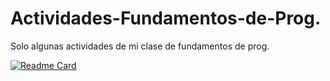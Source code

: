 # Actividades-Fundamentos-de-Prog.
Solo algunas actividades de mi clase de fundamentos de prog.

[![Readme Card](https://github-readme-stats.vercel.app/api/pin/?username=mexicass&repo=Actividades-Fundamentos-de-Prog)](https://github.com/anuraghazra/github-readme-stats)
